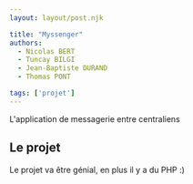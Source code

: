 ```yaml
---
layout: layout/post.njk

title: "Myssenger"
authors:
  - Nicolas BERT
  - Tuncay BILGI
  - Jean-Baptiste DURAND
  - Thomas PONT

tags: ['projet']
---
```


<!-- début résumé -->
L'application de messagerie entre centraliens
<!-- fin résumé -->

## Le projet

Le projet va être génial, en plus il y a du PHP :)

